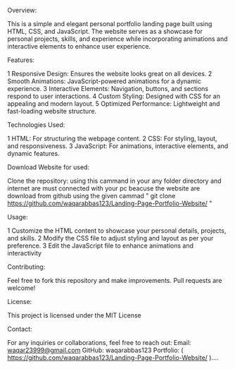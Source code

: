 Overview:

This is a simple and elegant personal portfolio landing page built using HTML, CSS, and JavaScript. The website serves as a showcase for personal projects, skills, and experience while incorporating animations and interactive elements to enhance user experience.

Features:

  1 Responsive Design: Ensures the website looks great on all devices.
  2 Smooth Animations: JavaScript-powered animations for a dynamic experience.
  3 Interactive Elements: Navigation, buttons, and sections respond to user interactions.
  4 Custom Styling: Designed with CSS for an appealing and modern layout.
  5 Optimized Performance: Lightweight and fast-loading website structure.

Technologies Used:

  1 HTML: For structuring the webpage content.
  2 CSS: For styling, layout, and responsiveness.
  3 JavaScript: For animations, interactive elements, and dynamic features.

Download Website for used:

Clone the repository: using this cammand in your any folder directory and internet are must connected with your pc beacuse the website are download from github using the given cammad 
                                                                                                                                                                                             " git clone https://github.com/waqarabbas123/Landing-Page-Portfolio-Website/ "

Usage:

   1 Customize the HTML content to showcase your personal details, projects, and skills.
   2 Modify the CSS file to adjust styling and layout as per your preference.
   3 Edit the JavaScript file to enhance animations and interactivity
   
Contributing:

Feel free to fork this repository and make improvements. Pull requests are welcome!

License:

This project is licensed under the MIT License

Contact:

For any inquiries or collaborations, feel free to reach out:
Email: waqar23999@gmail.com
GitHub: waqarabbas123
Portfolio: ( https://github.com/waqarabbas123/Landing-Page-Portfolio-Website/ )....
